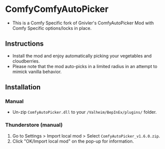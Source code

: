 # ComfyComfyAutoPicker

* This is a Comfy Specific fork of Gnivler's ComfyAutoPicker Mod with Comfy Specific options/locks in place.

## Instructions

  * Install the mod and enjoy automatically picking your vegetables and cloudberries.
  * Please note that the mod auto-picks in a limited radius in an attempt to mimick vanilla behavior.

## Installation

### Manual

  * Un-zip `ComfyAutoPicker.dll` to your `/Valheim/BepInEx/plugins/` folder.

### Thunderstore (manual)

  1. Go to Settings > Import local mod > Select `ComfyAutoPicker_v1.6.0.zip`.
  2. Click "OK/Import local mod" on the pop-up for information.